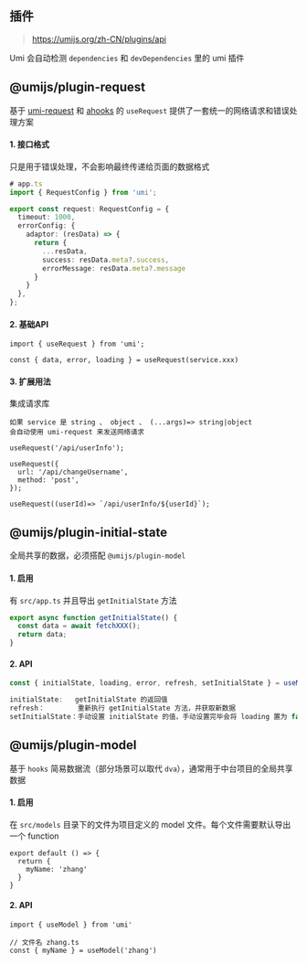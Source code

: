 ## 插件

> https://umijs.org/zh-CN/plugins/api

Umi 会自动检测 `dependencies` 和 `devDependencies` 里的 umi 插件

## @umijs/plugin-request

基于 [umi-request](https://github.com/umijs/umi-request) 和 [ahooks](http://ahooks.js.org/hooks) 的 `useRequest` 提供了一套统一的网络请求和错误处理方案

#### 1. 接口格式

只是用于错误处理，不会影响最终传递给页面的数据格式

```typescript
# app.ts
import { RequestConfig } from 'umi';

export const request: RequestConfig = {
  timeout: 1000,
  errorConfig: {
    adaptor: (resData) => {
      return {
        ...resData,
        success: resData.meta?.success,
        errorMessage: resData.meta?.message
      }
    }
  },
};
```

#### 2. 基础API

```
import { useRequest } from 'umi';

const { data, error, loading } = useRequest(service.xxx)
```

#### 3. 扩展用法

集成请求库

```
如果 service 是 string 、 object 、 (...args)=> string|object
会自动使用 umi-request 来发送网络请求

useRequest('/api/userInfo');

useRequest({
  url: '/api/changeUsername',
  method: 'post',
});

useRequest((userId)=> `/api/userInfo/${userId}`);
```



## @umijs/plugin-initial-state

全局共享的数据，必须搭配 `@umijs/plugin-model`

#### 1. 启用

有 `src/app.ts` 并且导出 `getInitialState` 方法

```typescript
export async function getInitialState() {
  const data = await fetchXXX();
  return data;
}
```

#### 2. API

```jsx
const { initialState, loading, error, refresh, setInitialState } = useModel('@@initialState')

initialState:	getInitialState 的返回值
refresh：		重新执行 getInitialState 方法，并获取新数据
setInitialState：手动设置 initialState 的值，手动设置完毕会将 loading 置为 false.
```



## @umijs/plugin-model

基于 `hooks` 简易数据流（部分场景可以取代 `dva`），通常用于中台项目的全局共享数据

#### 1. 启用

在 `src/models` 目录下的文件为项目定义的 model 文件。每个文件需要默认导出一个 function

```
export default () => {
  return {
    myName: 'zhang'
  }
}
```

#### 2. API

```
import { useModel } from 'umi'

// 文件名 zhang.ts
const { myName } = useModel('zhang')
```
